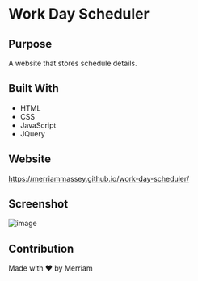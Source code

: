 # Work Day Scheduler

## Purpose
A website that stores schedule details.

## Built With
* HTML
* CSS
* JavaScript
* JQuery

## Website
https://merriammassey.github.io/work-day-scheduler/

## Screenshot
![image](https://user-images.githubusercontent.com/77468612/110265031-dff2d000-7f77-11eb-9573-33bbcca9e612.png)

## Contribution
Made with ❤️ by Merriam

